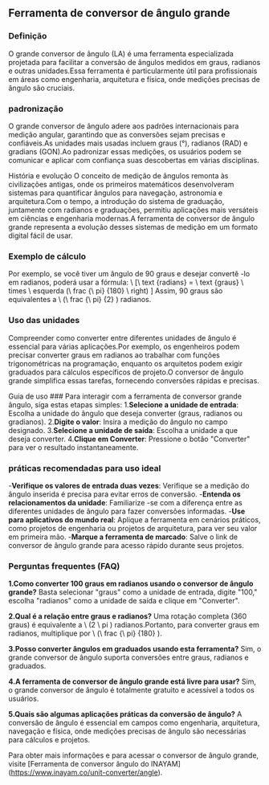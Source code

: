 ## Ferramenta de conversor de ângulo grande

### Definição
O grande conversor de ângulo (LA) é uma ferramenta especializada projetada para facilitar a conversão de ângulos medidos em graus, radianos e outras unidades.Essa ferramenta é particularmente útil para profissionais em áreas como engenharia, arquitetura e física, onde medições precisas de ângulo são cruciais.

### padronização
O grande conversor de ângulo adere aos padrões internacionais para medição angular, garantindo que as conversões sejam precisas e confiáveis.As unidades mais usadas incluem graus (°), radianos (RAD) e gradians (GON).Ao padronizar essas medições, os usuários podem se comunicar e aplicar com confiança suas descobertas em várias disciplinas.

História e evolução
O conceito de medição de ângulos remonta às civilizações antigas, onde os primeiros matemáticos desenvolveram sistemas para quantificar ângulos para navegação, astronomia e arquitetura.Com o tempo, a introdução do sistema de graduação, juntamente com radianos e graduações, permitiu aplicações mais versáteis em ciências e engenharia modernas.A ferramenta de conversor de ângulo grande representa a evolução desses sistemas de medição em um formato digital fácil de usar.

### Exemplo de cálculo
Por exemplo, se você tiver um ângulo de 90 graus e desejar convertê -lo em radianos, poderá usar a fórmula:
\ [\ text {radians} = \ text {graus} \ times \ esquerda (\ frac {\ pi} {180} \ right) \]
Assim, 90 graus são equivalentes a \ (\ frac {\ pi} {2} \) radianos.

### Uso das unidades
Compreender como converter entre diferentes unidades de ângulo é essencial para várias aplicações.Por exemplo, os engenheiros podem precisar converter graus em radianos ao trabalhar com funções trigonométricas na programação, enquanto os arquitetos podem exigir graduados para cálculos específicos de projeto.O conversor de ângulo grande simplifica essas tarefas, fornecendo conversões rápidas e precisas.

Guia de uso ###
Para interagir com a ferramenta de conversor grande ângulo, siga estas etapas simples:
1.**Selecione a unidade de entrada**: Escolha a unidade do ângulo que deseja converter (graus, radianos ou gradianos).
2.**Digite o valor**: Insira a medição do ângulo no campo designado.
3.**Selecione a unidade de saída**: Escolha a unidade a que deseja converter.
4.**Clique em Converter**: Pressione o botão "Converter" para ver o resultado instantaneamente.

### práticas recomendadas para uso ideal
-**Verifique os valores de entrada duas vezes**: Verifique se a medição do ângulo inserida é precisa para evitar erros de conversão.
-**Entenda os relacionamentos da unidade**: Familiarize -se com a diferença entre as diferentes unidades de ângulo para fazer conversões informadas.
-**Use para aplicativos do mundo real**: Aplique a ferramenta em cenários práticos, como projetos de engenharia ou projetos de arquitetura, para ver seu valor em primeira mão.
-**Marque a ferramenta de marcado**: Salve o link de conversor de ângulo grande para acesso rápido durante seus projetos.

### Perguntas frequentes (FAQ)

**1.Como converter 100 graus em radianos usando o conversor de ângulo grande?**
Basta selecionar "graus" como a unidade de entrada, digite "100," escolha "radianos" como a unidade de saída e clique em "Converter".

**2.Qual é a relação entre graus e radianos?**
Uma rotação completa (360 graus) é equivalente a \ (2 \ pi \) radianos.Portanto, para converter graus em radianos, multiplique por \ (\ frac {\ pi} {180} \).

**3.Posso converter ângulos em graduados usando esta ferramenta?**
Sim, o grande conversor de ângulo suporta conversões entre graus, radianos e graduados.

**4.A ferramenta de conversor de ângulo grande está livre para usar?**
Sim, o grande conversor de ângulo é totalmente gratuito e acessível a todos os usuários.

**5.Quais são algumas aplicações práticas da conversão de ângulo?**
A conversão de ângulo é essencial em campos como engenharia, arquitetura, navegação e física, onde medições precisas de ângulo são necessárias para cálculos e projetos.

Para obter mais informações e para acessar o conversor de ângulo grande, visite [Ferramenta de conversor ângulo do INAYAM] (https://www.inayam.co/unit-converter/angle).